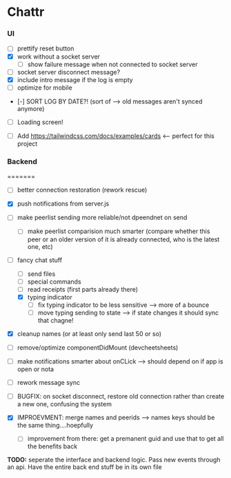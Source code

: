 Chattr
==============

### UI
- [ ] prettify reset button
- [x] work without a socket server
  - [ ] show failure message when not connected to socket server
- [ ] socket server disconnect message?
- [x] include intro message if the log is empty
- [ ] optimize for mobile
- [-] SORT LOG BY DATE?! (sort of --> old messages aren't synced anymore)
- [ ] Loading screen!

- [ ] Add https://tailwindcss.com/docs/examples/cards <-- perfect for this project

### Backend
=======
- [ ] better connection restoration (rework rescue)
- [x] push notifications from server.js
- [ ] make peerlist sending more reliable/not dpeendnet on send
  - [ ] make peerlist comparision much smarter (compare whether this peer or an older version of it is already connected, who is the latest one, etc)
- [ ] fancy chat stuff
  - [ ] send files
  - [ ] special commands
  - [ ] read receipts (first parts already there)
  - [x] typing indicator
    - [ ] fix typing indicator to be less sensitive --> more of a bounce
    - [ ] move typing sending to state --> if state changes it should sync that chagne!
- [x] cleanup names (or at least only send last 50 or so)
- [ ] remove/optimize componentDidMount (devcheetsheets)
- [ ] make notifications smarter about onCLick --> should depend on if app is open or nota
- [ ] rework message sync

- [ ] BUGFIX: on socket disconnect, restore old connection rather than create a new one, confusing the system
- [x] IMPROEVMENT: merge names and peerids --> names keys should be the same thing....hoepfully
  - [ ] improvement from there: get a premanent guid and use that to get all the benefits back


**TODO:** seperate the interface and backend logic. Pass new events through an api. Have the entire back end stuff be in its own file